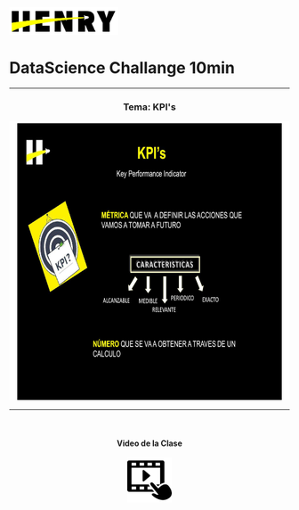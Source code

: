 <p align="left">
  <img height="50" src="./logohenry.jpg" />
</p>

# DataScience Challange 10min

<hr>

<h3 align="center"> Tema: KPI's </h3>


<p align="center">
  <img height="500" src="./Clase/Slides/Slide02.jpg" />
</p>

<hr>
<br>
<h4 align="center"> Video de la Clase</h4>

<div align="center">
  <a href="https://vimeo.com/730619141" target="_blank"><img height="80" src="./reproductor-de-video.png" target="_blank"/></a>
</div>
